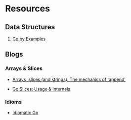 # Resources

## Data Structures
1. [Go by Examples](https://gobyexample.com/)

## Blogs
### Arrays & Slices
* [Arrays, slices (and strings): The mechanics of 'append'](https://blog.golang.org/slices)

* [Go Slices: Usage & Internals](https://blog.golang.org/slices-intro)

### Idioms
* [Idiomatic Go](https://about.sourcegraph.com/go/idiomatic-go)

